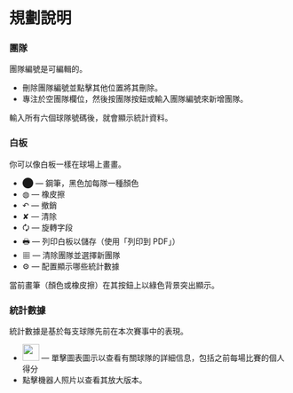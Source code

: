 規劃說明
=========================

### 團隊

團隊編號是可編輯的。

- 刪除團隊編號並點擊其他位置將其刪除。
- 專注於空團隊欄位，然後按團隊按鈕或輸入團隊編號來新增團隊。

輸入所有六個球隊號碼後，就會顯示統計資料。

### 白板

你可以像白板一樣在球場上畫畫。

- ⬤ — 鋼筆，黑色加每隊一種顏色
- ◍ — 橡皮擦
- ↶ — 撤銷
- ✘ — 清除
- 🗘 — 旋轉字段
- 🖶 — 列印白板以儲存（使用「列印到 PDF」）
- ▦ — 清除團隊並選擇新團隊
- ⚙ — 配置顯示哪些統計數據

當前畫筆（顏色或橡皮擦）在其按鈕上以綠色背景突出顯示。

### 統計數據

統計數據是基於每支球隊先前在本次賽事中的表現。

- <img src=/graph.svg width=30> — 單擊圖表圖示以查看有關球隊的詳細信息，包括之前每場比賽的個人得分
- 點擊機器人照片以查看其放大版本。

